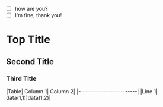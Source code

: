 - [ ] how are you?
 - [ ] I'm fine, thank you!
 # Top Title
 ## Second Title
 ### Third Title
 |Table| Column 1| Column 2|
 |- -----------------------|
 |Line 1| data(1,1)|data(1,2)|
